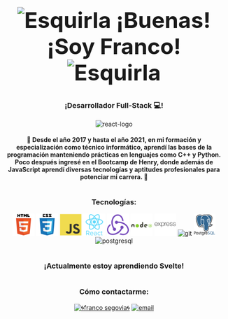 <h1 align="center" style="font-size:50px;"><img src="https://media.giphy.com/media/f9ww9U0tZNpkyWFOGQ/giphy.gif" width="35" height="35" alt="Esquirla"/>   ¡Buenas! ¡Soy Franco!   <img src="https://media.giphy.com/media/f9ww9U0tZNpkyWFOGQ/giphy.gif" width="35" height="35" alt="Esquirla"/></h1> 


<h3 align="center"> ¡Desarrollador Full-Stack 💻!</h3>

<p align="center">

<img src="https://media.giphy.com/media/eNAsjO55tPbgaor7ma/giphy.gif" width="99" height="99" alt="react-logo" align="center"/> 

<h4 align="center"> 👾 Desde el año 2017 y hasta el año 2021,
 en mi formación y especialización como técnico informático, aprendí las bases de la programación manteniendo prácticas en lenguajes como C++ y Python.
 Poco después ingresé en el Bootcamp de Henry, donde además de JavaScript aprendí diversas tecnologías y aptitudes profesionales para potenciar mi carrera. 👾</h4>

</p>

#


<h3 align="center"> Tecnologías: </h3>

<div align="center">
  <img src="https://raw.githubusercontent.com/devicons/devicon/master/icons/html5/html5-original-wordmark.svg" alt="html5" width="50" height="50"/>
  <img src="https://raw.githubusercontent.com/devicons/devicon/master/icons/css3/css3-original-wordmark.svg" alt="css3" width="50" height="50"/>
  <img src="https://raw.githubusercontent.com/devicons/devicon/master/icons/javascript/javascript-original.svg" alt="javascript" width="50" height="50"/>
  <img src="https://raw.githubusercontent.com/devicons/devicon/master/icons/react/react-original-wordmark.svg" alt="react" width="50" height="50"/>
  <img src="https://raw.githubusercontent.com/devicons/devicon/master/icons/redux/redux-original.svg" alt="redux" width="50" height="50"/>
  <img src="https://raw.githubusercontent.com/devicons/devicon/master/icons/nodejs/nodejs-original-wordmark.svg" alt="nodejs" width="50" height="50"/>
  <img src="https://raw.githubusercontent.com/devicons/devicon/master/icons/express/express-original-wordmark.svg" alt="express" width="50" height="50"/> 
  <img src="https://www.vectorlogo.zone/logos/git-scm/git-scm-icon.svg" alt="git" width="50" height="50"/>
  <img src="https://raw.githubusercontent.com/devicons/devicon/master/icons/postgresql/postgresql-original-wordmark.svg" alt="postgresql" width="50" height="50"/>
  <img src="https://icongr.am/devicon/sequelize-original.svg?size=40&color=2ec539" alt="postgresql" width="50" height="50"/> 
</div>


#

<h3 align="center"> ¡Actualmente estoy aprendiendo Svelte!</h3>

#

<h3 align="center"> Cómo contactarme: </h3>
<p align="center">
<a href="https://www.linkedin.com/in/francosegoviadeveloper/" target="_blank"><img align="center" src="https://raw.githubusercontent.com/rahuldkjain/github-profile-readme-generator/master/src/images/icons/Social/linked-in-alt.svg" alt="🌀franco segovia🌀" height="35" width="45" /></a>
<a href="mailto:segoviafrancoleonel@gmail.com" target="blank"><img align="center" src="https://upload.wikimedia.org/wikipedia/commons/thumb/7/7e/Gmail_icon_%282020%29.svg/512px-Gmail_icon_%282020%29.svg.png" alt="email" height="35" width="45" /></a>

</p>


